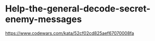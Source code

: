 # Help-the-general-decode-secret-enemy-messages
https://www.codewars.com/kata/52cf02cd825aef67070008fa
